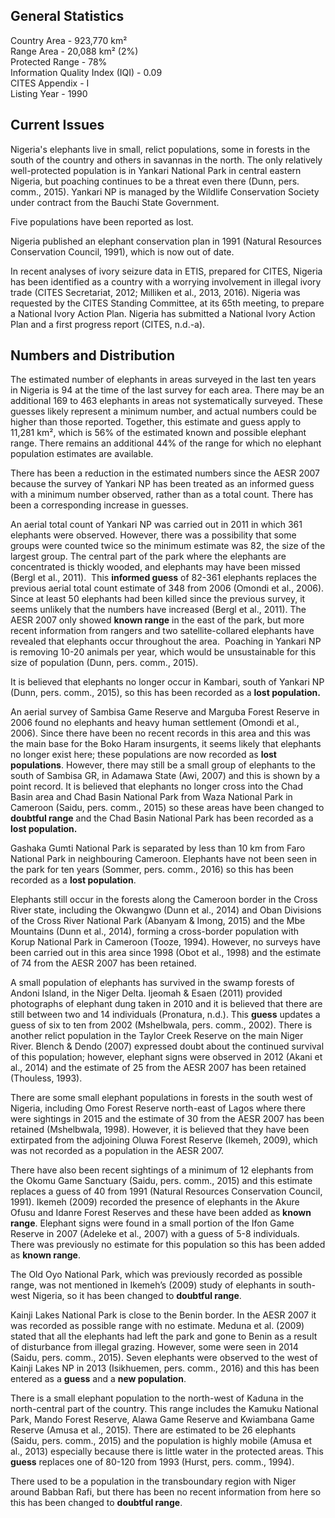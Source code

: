 ## General Statistics

Country Area - 923,770 km²<br />
Range Area - 20,088 km² (2%)<br />
Protected Range - 78%<br />
Information Quality Index (IQI) - 0.09<br />
CITES Appendix - I<br />
Listing Year -  1990

## Current Issues

Nigeria's elephants live in small, relict populations, some in forests in the south of the country and others in savannas in the north. The only relatively well-protected population is in Yankari National Park in central eastern Nigeria, but poaching continues to be a threat even there (Dunn, pers. comm., 2015). Yankari NP is managed by the Wildlife Conservation Society under contract from the Bauchi State Government. 

Five populations have been reported as lost. 

Nigeria published an elephant conservation plan in 1991 (Natural Resources Conservation Council, 1991), which is now out of date.

In recent analyses of ivory seizure data in ETIS, prepared for CITES, Nigeria has been identified as a country with a worrying involvement in illegal ivory trade (CITES Secretariat, 2012; Milliken et al., 2013, 2016). Nigeria was requested by the CITES Standing Committee, at its 65th meeting, to prepare a National Ivory Action Plan. Nigeria has submitted a National Ivory Action Plan and a first progress report (CITES, n.d.-a).

## Numbers and Distribution

The estimated number of elephants in areas surveyed in the last ten years in Nigeria is 94 at the time of the last survey for each area. There may be an additional 169 to 463 elephants in areas not systematically surveyed. These guesses likely represent a minimum number, and actual numbers could be higher than those reported. Together, this estimate and guess apply to 11,281 km², which is 56% of the estimated known and possible elephant range. There remains an additional 44% of the range for which no elephant population estimates are available.

There has been a reduction in the estimated numbers since the AESR 2007 because the survey of Yankari NP has been treated as an informed guess with a minimum number observed, rather than as a total count. There has been a corresponding increase in guesses. 

An aerial total count of Yankari NP was carried out in 2011 in which 361 elephants were observed. However, there was a possibility that some groups were counted twice so the minimum estimate was 82, the size of the largest group. The central part of the park where the elephants are concentrated is thickly wooded, and elephants may have been missed (Bergl et al., 2011).  This **informed guess** of 82-361 elephants replaces the previous aerial total count estimate of 348 from 2006 (Omondi et al., 2006). Since at least 50 elephants had been killed since the previous survey, it seems unlikely that the numbers have increased (Bergl et al., 2011). The AESR 2007 only showed **known range** in the east of the park, but more recent information from rangers and two satellite-collared elephants have revealed that elephants occur throughout the area.  Poaching in Yankari NP is removing 10-20 animals per year, which would be unsustainable for this size of population (Dunn, pers. comm., 2015).

It is believed that elephants no longer occur in Kambari, south of Yankari NP (Dunn, pers. comm., 2015), so this has been recorded as a **lost population.**

An aerial survey of Sambisa Game Reserve and Marguba Forest Reserve in 2006 found no elephants and heavy human settlement (Omondi et al., 2006). Since there have been no recent records in this area and this was the main base for the Boko Haram insurgents, it seems likely that elephants no longer exist here; these populations are now recorded as **lost populations**. However, there may still be a small group of elephants to the south of Sambisa GR, in Adamawa State (Awi, 2007) and this is shown by a point record. It is believed that elephants no longer cross into the Chad Basin area and Chad Basin National Park from Waza National Park in Cameroon (Saidu, pers. comm., 2015) so these areas have been changed to **doubtful range** and the Chad Basin National Park has been recorded as a **lost population.**

Gashaka Gumti National Park is separated by less than 10 km from Faro National Park in neighbouring Cameroon. Elephants have not been seen in the park for ten years (Sommer, pers. comm., 2016) so this has been recorded as a **lost population**.

Elephants still occur in the forests along the Cameroon border in the Cross River state, including the Okwangwo (Dunn et al., 2014) and Oban Divisions of the Cross River National Park (Abanyam & Imong, 2015) and the Mbe Mountains (Dunn et al., 2014), forming a cross-border population with Korup National Park in Cameroon (Tooze, 1994). However, no surveys have been carried out in this area since 1998 (Obot et al., 1998) and the estimate of 74 from the AESR 2007 has been retained.

A small population of elephants has survived in the swamp forests of Andoni Island, in the Niger Delta. Ijeomah & Esaen (2011) provided photographs of elephant dung taken in 2010 and it is believed that there are still between two and 14 individuals (Pronatura, n.d.). This **guess** updates a guess of six to ten from 2002 (Mshelbwala, pers. comm., 2002). There is another relict population in the Taylor Creek Reserve on the main Niger River. Blench & Dendo (2007) expressed doubt about the continued survival of this population; however, elephant signs were observed in 2012 (Akani et al., 2014) and the estimate of 25 from the AESR 2007 has been retained (Thouless, 1993). 

There are some small elephant populations in forests in the south west of Nigeria, including Omo Forest Reserve north-east of Lagos where there were sightings in 2015 and the estimate of 30 from the AESR 2007 has been retained (Mshelbwala, 1998). However, it is believed that they have been extirpated from the adjoining Oluwa Forest Reserve (Ikemeh, 2009), which was not recorded as a population in the AESR 2007.

There have also been recent sightings of a minimum of 12 elephants from the Okomu Game Sanctuary (Saidu, pers. comm., 2015) and this estimate replaces a guess of 40 from 1991 (Natural Resources Conservation Council, 1991). Ikemeh (2009) recorded the presence of elephants in the Akure Ofusu and Idanre Forest Reserves and these have been added as **known range**. Elephant signs were found in a small portion of the Ifon Game Reserve in 2007 (Adeleke et al., 2007) with a guess of 5-8 individuals. There was previously no estimate for this population so this has been added as **known range**.

The Old Oyo National Park, which was previously recorded as possible range, was not mentioned in Ikemeh’s (2009) study of elephants in south-west Nigeria, so it has been changed to **doubtful range**.

Kainji Lakes National Park is close to the Benin border. In the AESR 2007 it was recorded as possible range with no estimate. Meduna et al. (2009) stated that all the elephants had left the park and gone to Benin as a result of disturbance from illegal grazing. However, some were seen in 2014 (Saidu, pers. comm., 2015). Seven elephants were observed to the west of Kainji Lakes NP in 2013 (Isikhuemen, pers. comm., 2016) and this has been entered as a **guess** and a **new population**.

There is a small elephant population to the north-west of Kaduna in the north-central part of the country. This range includes the Kamuku National Park, Mando Forest Reserve, Alawa Game Reserve and Kwiambana Game Reserve (Amusa et al., 2015). There are estimated to be 26 elephants (Saidu, pers. comm., 2015) and the population is highly mobile (Amusa et al., 2013) especially because there is little water in the protected areas. This **guess** replaces one of 80-120 from 1993 (Hurst, pers. comm., 1994).

There used to be a population in the transboundary region with Niger around Babban Rafi, but there has been no recent information from here so this has been changed to **doubtful range**.
